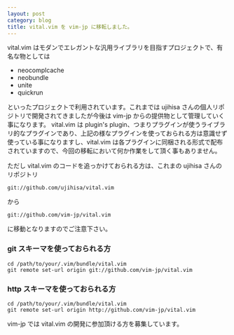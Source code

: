 ```yaml
---
layout: post
category: blog
title: vital.vim を vim-jp に移転しました。
---
```


vital.vim はモダンでエレガントな汎用ライブラリを目指すプロジェクトで、有名な物としては

* neocomplcache
* neobundle
* unite
* quickrun

といったプロジェクトで利用されています。これまでは ujihisa さんの個人リポジトリで開発されてきましたが今後は vim-jp からの提供物として管理していく事になります。
vital.vim は plugin's plugin、つまりプラグインが使うライブラリ的なプラグインであり、上記の様なプラグインを使っておられる方は意識せず使っている事になりますし、vital.vim は各プラグインに同梱される形式で配布されていますので、今回の移転において何か作業をして頂く事もありません。

ただし vital.vim のコードを追っかけておられる方は、これまの ujihisa さんのリポジトリ

    git://github.com/ujihisa/vital.vim

から

    git://github.com/vim-jp/vital.vim

に移動となりますのでご注意下さい。

### git スキーマを使っておられる方

    cd /path/to/your/.vim/bundle/vital.vim
    git remote set-url origin git://github.com/vim-jp/vital.vim 

### http スキーマを使っておられる方

    cd /path/to/your/.vim/bundle/vital.vim
    git remote set-url origin http://github.com/vim-jp/vital.vim 

vim-jp では vital.vim の開発に参加頂ける方を募集しています。
